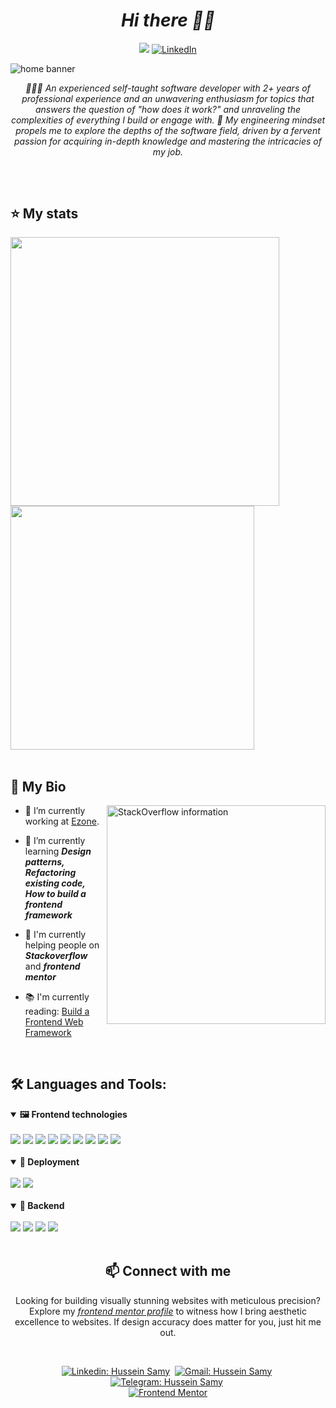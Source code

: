 <h1 align="center"><i>Hi there 👋🏻</i></h1>

<div align="center">
  
 [![](https://visitcount.itsvg.in/api?id=husseinsamy&icon=6&color=0)](https://visitcount.itsvg.in)
 [![LinkedIn](https://img.shields.io/badge/LinkedIn-%230077B5.svg?logo=linkedin&logoColor=white)](https://linkedin.com/in/hussein-samy)
</div>

![home banner](https://github.com/HusseinSamy/husseinSamy/assets/82336571/3883b429-ef24-47dd-9266-f64894c1254b)

<div align="center">
  
<i align="center">🧑🏽‍💻 An experienced self-taught software developer with 2+ years of professional experience and an unwavering enthusiasm for topics that answers the question of "how does it work?" and unraveling the complexities of everything I build or engage with. 📐 My engineering mindset propels me to explore the depths of the software field, driven by a fervent passion for acquiring in-depth knowledge and mastering the intricacies of my job.</i>
</div>

##

<br>

## ⭐️ My stats


<div align="start">
  
<img width="430" src="https://github-readme-streak-stats.herokuapp.com/?user=husseinsamy&theme=swift&hide_border=false"/>
<img width="390" src="https://github-readme-stats.vercel.app/api?username=husseinsamy&theme=swift&hide_border=false&include_all_commits=true&count_private=true"/>

</div>

<br>


<h2>📝 My Bio</h2>

<a href="https://stackoverflow.com/users/15587805/pixd">  
  <img width="350" align="right" alt="StackOverflow information" src="https://stackoverflow-badge.herokuapp.com/api/StackOverflowBadge/15587805" style="max-width: 100%;">
</a>

  <div width="50%">
    
  - 💼 I’m currently working at [Ezone](https://www.ezone.ly).
  
  - 🌱 I’m currently learning **_Design patterns, Refactoring existing code, How to build a frontend framework_**

  - 💬 I'm currently helping people on **_Stackoverflow_** and **_frontend mentor_**

  - 📚 I'm currently reading: [Build a Frontend Web Framework](https://www.manning.com/books/build-a-frontend-web-framework-from-scratch)
  </div>

</div>
  
</div>


<br> 


## 🛠 Languages and Tools:
<div>
  <details open>
  <summary><b>🖼 Frontend technologies</b></summary>
  <br>
    
  <img src="https://img.shields.io/badge/Angular-DD0031?style=for-the-badge&logo=angular&logoColor=white"/>
  <img src="https://img.shields.io/badge/React-20232A?style=for-the-badge&logo=react&logoColor=61DAFB"/>
  <img src="https://img.shields.io/badge/HTML5-E34F26?style=for-the-badge&logo=html5&logoColor=white"/>
  <img src="https://img.shields.io/badge/CSS3-1572B6?style=for-the-badge&logo=css3&logoColor=white"/>
  <img src="https://img.shields.io/badge/TypeScript-007ACC?style=for-the-badge&logo=typescript&logoColor=white"/>
  <img src="https://img.shields.io/badge/JavaScript-F7DF1E?style=for-the-badge&logo=JavaScript&logoColor=white"/>
  <img src="https://img.shields.io/badge/Bootstrap-563D7C?style=for-the-badge&logo=bootstrap&logoColor=white"/>
  <img src="https://img.shields.io/badge/Tailwind_CSS-38B2AC?style=for-the-badge&logo=tailwind-css&logoColor=white"/>
  <img src="https://img.shields.io/badge/npm-CB3837?style=for-the-badge&logo=npm&logoColor=white"/>
  
  </details>

<br>

  <details open>
  <summary><b>🚀 Deployment</b></summary>
  <br>
    
  <img src="https://img.shields.io/badge/Amazon_AWS-232F3E?style=for-the-badge&logo=amazon-aws&logoColor=white"/>
  <img src="https://img.shields.io/badge/Netlify-00C7B7?style=for-the-badge&logo=netlify&logoColor=white"/>
  
  </details>

<br>

  <details open>
  <summary><b>🤖 Backend</b></summary>
  <br>
    
  <img src="https://img.shields.io/badge/Node.js-43853D?style=for-the-badge&logo=node.js&logoColor=white"/>
  <img src="https://img.shields.io/badge/Express.js-404D59?style=for-the-badge"/>
  <img src="https://img.shields.io/badge/MySQL-00000F?style=for-the-badge&logo=mysql&logoColor=white"/>
  <img src="https://img.shields.io/badge/MongoDB-4EA94B?style=for-the-badge&logo=mongodb&logoColor=white"/>
  
  
  </details>  
  
  <br>

</div>


<h2 align="center"> 📫 Connect with me</h2>

<p align="center" margin="40px">
  Looking for building visually stunning websites with meticulous precision? Explore my <a href="https://www.frontendmentor.io/profile/HusseinSamy"><i>frontend mentor profile</i></a> to witness how I bring aesthetic excellence to websites. If design accuracy does matter for you, just hit me out.

</p>

<br>

<div align="center">
    
[![Linkedin: Hussein Samy](https://img.shields.io/badge/-linkedin-blue?style=for-the-badge&logo=Linkedin&logoColor=white&link=https://www.linkedin.com/in/hussein-samy)](https://www.linkedin.com/in/hussein-samy)&nbsp;
[![Gmail: Hussein Samy](https://img.shields.io/badge/-gmail-red?style=for-the-badge&logo=Gmail&logoColor=white&link=mailto:hussein.samy02@gmail.com)](mailto:hussein.samy02@gmail.com)&nbsp;
[![Telegram: Hussein Samy](https://img.shields.io/badge/-telegram-blue?style=for-the-badge&logo=Telegram&logoColor=white&link=https://www.t.me/hussein_samy02)](https://www.t.me/hussein_samy02)&nbsp;
<br>
[![Frontend Mentor](https://img.shields.io/badge/-Frontend%20Mentor-5F3DC4?style=for-the-badge&logo=FrontendMentor&logoColor=white&link=https://www.frontendmentor.io/profile/HusseinSamy)](https://www.frontendmentor.io/profile/HusseinSamy)

</div>
